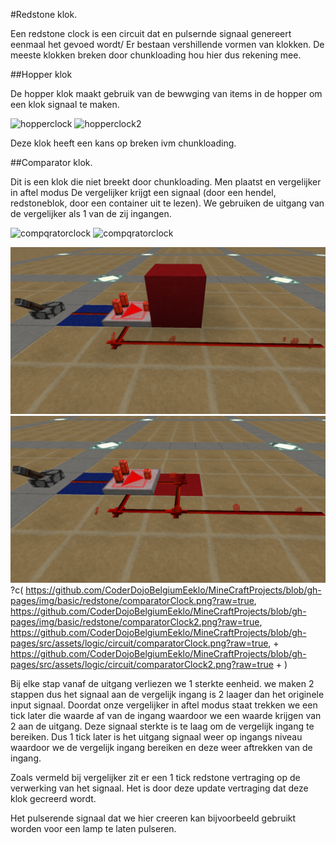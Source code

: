 #Redstone klok.

Een redstone clock is een circuit dat en pulsernde signaal genereert eenmaal het gevoed wordt/
Er bestaan vershillende vormen van klokken. De meeste klokken breken door chunkloading hou hier dus rekening mee.


##Hopper klok

De hopper klok maakt gebruik van de bewwging van items in de hopper om een klok signaal te maken.

![hopperclock](https://github.com/CoderDojoBelgiumEeklo/MineCraftProjects/blob/gh-pages/img/basic/redstone/HopperClock.png?raw=true)
![hopperclock2](https://github.com/CoderDojoBelgiumEeklo/MineCraftProjects/blob/gh-pages/img/basic/redstone/HopperClock2.png?raw=true)

Deze klok heeft een kans op breken ivm chunkloading.

##Comparator klok.

Dit is een klok die niet breekt door chunkloading.
Men plaatst en vergelijker in aftel modus
De vergelijker krijgt een signaal (door een hendel, redstoneblok, door een container uit te lezen).
We gebruiken de uitgang van de vergelijker als 1 van de zij ingangen. 

![compqratorclock](https://github.com/CoderDojoBelgiumEeklo/MineCraftProjects/blob/gh-pages/img/basic/redstone/comparatorClock.png?raw=true)
![compqratorclock](https://github.com/CoderDojoBelgiumEeklo/MineCraftProjects/blob/gh-pages/img/basic/redstone/comparatorClock2.png?raw=true)


![compqratorclock](https://github.com/CoderDojoBelgiumEeklo/MineCraftProjects/blob/gh-pages/src/assets/logic/circuit/comparatorClock.png?raw=true)
![compqratorclock](https://github.com/CoderDojoBelgiumEeklo/MineCraftProjects/blob/gh-pages/src/assets/logic/circuit/comparatorClock2.png?raw=true)
?c(
https://github.com/CoderDojoBelgiumEeklo/MineCraftProjects/blob/gh-pages/img/basic/redstone/comparatorClock.png?raw=true,
https://github.com/CoderDojoBelgiumEeklo/MineCraftProjects/blob/gh-pages/img/basic/redstone/comparatorClock2.png?raw=true,
https://github.com/CoderDojoBelgiumEeklo/MineCraftProjects/blob/gh-pages/src/assets/logic/circuit/comparatorClock.png?raw=true, +
https://github.com/CoderDojoBelgiumEeklo/MineCraftProjects/blob/gh-pages/src/assets/logic/circuit/comparatorClock2.png?raw=true +
)


Bij elke stap vanaf de uitgang verliezen we 1 sterkte eenheid. we maken 2 stappen dus het signaal aan de vergelijk ingang is 2 laager dan het originele input signaal.
Doordat onze  vergelijker in aftel modus staat trekken we een tick later die waarde af van de ingang waardoor we een waarde krijgen van 2 aan de uitgang.
Deze signaal sterkte is te laag om de vergelijk ingang te bereiken.
Dus 1 tick later is het uitgang signaal weer op ingangs niveau waardoor we de vergelijk ingang bereiken en deze weer aftrekken van de ingang. 


Zoals vermeld bij vergelijker zit er een 1 tick redstone vertraging op de verwerking van het signaal.
Het is door deze update vertraging dat deze klok gecreerd wordt.

Het pulserende signaal dat we hier creeren kan bijvoorbeeld gebruikt worden voor een lamp te laten pulseren.



